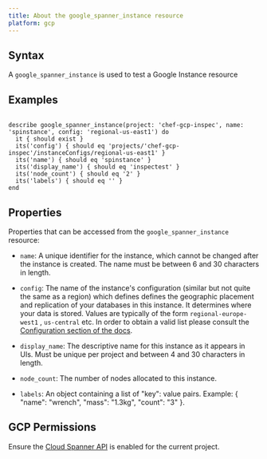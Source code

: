 ```yaml
---
title: About the google_spanner_instance resource
platform: gcp
---
```


## Syntax
A `google_spanner_instance` is used to test a Google Instance resource

## Examples
```

describe google_spanner_instance(project: 'chef-gcp-inspec', name: 'spinstance', config: 'regional-us-east1') do
  it { should exist }
  its('config') { should eq 'projects/'chef-gcp-inspec'/instanceConfigs/regional-us-east1' }
  its('name') { should eq 'spinstance' }
  its('display_name') { should eq 'inspectest' }
  its('node_count') { should eq '2' }
  its('labels') { should eq '' }
end

```

## Properties
Properties that can be accessed from the `google_spanner_instance` resource:


  * `name`: A unique identifier for the instance, which cannot be changed after the instance is created. The name must be between 6 and 30 characters in length.

  * `config`: The name of the instance's configuration (similar but not quite the same as a region) which defines defines the geographic placement and replication of your databases in this instance. It determines where your data is stored. Values are typically of the form `regional-europe-west1` , `us-central` etc. In order to obtain a valid list please consult the [Configuration section of the docs](https://cloud.google.com/spanner/docs/instances).

  * `display_name`: The descriptive name for this instance as it appears in UIs. Must be unique per project and between 4 and 30 characters in length.

  * `node_count`: The number of nodes allocated to this instance.

  * `labels`: An object containing a list of "key": value pairs. Example: { "name": "wrench", "mass": "1.3kg", "count": "3" }.


## GCP Permissions

Ensure the [Cloud Spanner API](https://console.cloud.google.com/apis/library/spanner.googleapis.com/) is enabled for the current project.

